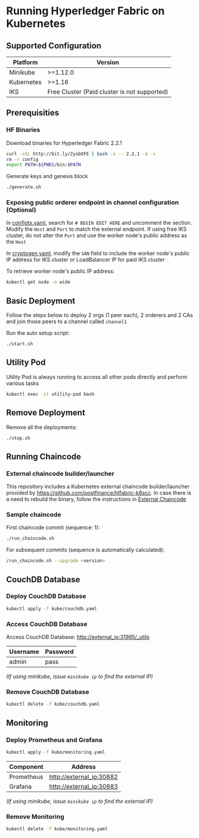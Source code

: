# Running Hyperledger Fabric on Kubernetes

## Supported Configuration

| Platform   | Version                                      |
|------------|----------------------------------------------|
| Minikube   | >=1.12.0                                     |
| Kubernetes | >=1.16                                       |
| IKS        | Free Cluster (Paid cluster is not supported) |

## Prerequisities

### HF Binaries

Download binaries for Hyperledger Fabric 2.2.1

```bash
curl -sSL http://bit.ly/2ysbOFE | bash -s -- 2.2.1 -d -s
rm -r config
export PATH=${PWD}/bin:$PATH
```

Generate keys and genesis block

```bash
./generate.sh
```

### Exposing public orderer endpoint in channel configuration (Optional)

In [configtx.yaml](configtx.yaml), search for `# BEGIN EDIT HERE` and uncomment the section. Modify the `Host` and `Port` to match the external endpoint. If using free IKS cluster, do not alter the `Port` and use the worker node's public address as the `Host`

In [cryptogen.yaml](crypto-config.yaml), modify the `SAN` field to include the worker node's public IP address for IKS cluster or LoadBalancer IP for paid IKS cluster

To retrieve worker node's public IP address:  

```bash
kubectl get node -o wide
```

## Basic Deployment

Follow the steps below to deploy 2 orgs (1 peer each), 2 orderers and 2 CAs and join those peers to a channel called `channel1`

Run the auto setup script:

```bash
./start.sh
```

## Utility Pod

Utility Pod is always running to access all other pods directly and perform various tasks

```bash
kubectl exec -it utility-pod bash
```

## Remove Deployment

Remove all the deployments:

```bash
./stop.sh
```

## Running Chaincode

### External chaincode builder/launcher

This repository includes a Kubernetes external chaincode builder/launcher provided by <https://github.com/postfinance/hlfabric-k8scc>. In case there is a need to rebuild the binary, follow the instructions in [External Chaincode](EXTERNAL_CC.md)

### Sample chaincode

First chaincode commit (sequence: 1):

```bash
./run_chaincode.sh
```

For subsequent commits (sequence is automatically calculated):

```bash
/run_chaincode.sh --upgrade <version>
```

## CouchDB Database

### Deploy CouchDB Database

```bash
kubectl apply -f kube/couchdb.yaml
```

### Access CouchDB Database

Access CouchDB Database: <http://external_ip:31985/_utils>

| Username  | Password       |
| --------- | -------------- |
| admin     | pass           |

*(If using minikube, issue `minikube ip` to find the external IP)*

### Remove CouchDB Database

```bash
kubectl delete -f kube/couchdb.yaml
```

## Monitoring

### Deploy Prometheus and Grafana

```bash
kubectl apply -f kube/monitoring.yaml
```

| Component  | Address       |
| --------- | -------------- |
| Prometheus     | <http://external_ip:30882>  |
| Grafana     | <http://external_ip:30883>  |

*(If using minikube, issue `minikube ip` to find the external IP)*

### Remove Monitoring

```bash
kubectl delete -f kube/monitoring.yaml
```
